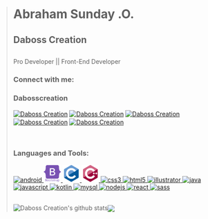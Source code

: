 > #### <h1>Abraham Sunday .O. </h1>
> #### <h2>Daboss Creation <h2>
> 
> Pro Developer || Front-End Developer
>
> <h3 align="left">Connect with me:</h3>
> <h3 align="left" <a href="https://www.dabosscreationcom" target="_blank"> Dabosscreation</a></h3>
><p align="left">
> <a href="https://www.linkedin.com/in/" target="_blank"><img align="center"
>      src="https://raw.githubusercontent.com/rahuldkjain/github-profile-readme-generator/master/src/images/icons/Social/linked-in-alt.svg"
>      alt="Daboss Creation" height="30" width="40" /></a> 
>    <a href="https://wa.link/bhfy1k" target="_blank_"><img align="center"
>      src="https://raw.githubusercontent.com/rahuldkjain/github-profile-readme-generator/master/src/images/icons/Social/whatsapp.svg"
>      alt="Daboss Creation" height="30" width="40" /></a> 
>  <a href="https://www.facebook.com/abraham.sunday.16503/" target="_blank"><img align="center"
>      src="https://raw.githubusercontent.com/rahuldkjain/github-profile-readme-generator/master/src/images/icons/Social/facebook.svg"
>      alt="Daboss Creation" height="30" width="40" /></a> 
>  <a href="https://www.instagram.com/daboss_official_" target="_blank"><img align="center"
>      src="https://raw.githubusercontent.com/rahuldkjain/github-profile-readme-generator/master/src/images/icons/Social/instagram.svg"
>      alt="Daboss Creation" height="30" width="40" /></a> 
> <a href="https://twitter.com/dabosscreation" target="_blank"><img align="center"
>      src="https://raw.githubusercontent.com/rahuldkjain/github-profile-readme-generator/master/src/images/icons/Social/twitter.svg"
>      alt="Daboss Creation" height="30" width="40" /></a> 
> </p>
>
> <br>
>
> <h3 align="left">Languages and Tools:</h3>
> <p align="left"> <a href="https://developer.android.com" target="_blank" rel="noreferrer"> <img
>      src="https://raw.githubusercontent.com/devicons/devicon/master/icons/android/android-original-wordmark.svg"
>      alt="android" width="40" height="40" /> </a> <a href="https://getbootstrap.com" target="_blank" rel="noreferrer">
>    <img src="https://raw.githubusercontent.com/devicons/devicon/master/icons/bootstrap/bootstrap-plain-wordmark.svg"
>      alt="bootstrap" width="40" height="40" /> </a> <a href="https://www.cprogramming.com/" target="_blank"
>    rel="noreferrer"> <img src="https://raw.githubusercontent.com/devicons/devicon/master/icons/c/c-original.svg"
>      alt="c" width="40" height="40" /> </a> <a href="https://www.w3schools.com/cpp/" target="_blank" rel="noreferrer">
>    <img src="https://raw.githubusercontent.com/devicons/devicon/master/icons/cplusplus/cplusplus-original.svg"
>      alt="cplusplus" width="40" height="40" /> </a> <a href="https://www.w3schools.com/css/" target="_blank"
>    rel="noreferrer"> <img
>      src="https://raw.githubusercontent.com/devicons/devicon/master/icons/css3/css3-original-wordmark.svg" alt="css3"
>      width="40" height="40" /> </a> <a href="https://www.w3.org/html/" target="_blank" rel="noreferrer"> <img
>      src="https://raw.githubusercontent.com/devicons/devicon/master/icons/html5/html5-original-wordmark.svg"
>      alt="html5" width="40" height="40" /> </a> <a href="https://www.adobe.com/in/products/illustrator.html"
>    target="_blank" rel="noreferrer"> <img
>      src="https://www.vectorlogo.zone/logos/adobe_illustrator/adobe_illustrator-icon.svg" alt="illustrator" width="40"
>     height="40" /> </a> <a href="https://www.java.com" target="_blank" rel="noreferrer"> <img
>      src="https://raw.githubusercontent.com/devicons/devicon/master/icons/java/java-original.svg" alt="java" width="40"
>      height="40" /> </a> <a href="https://developer.mozilla.org/en-US/docs/Web/JavaScript" target="_blank"
>    rel="noreferrer"> <img
>      src="https://raw.githubusercontent.com/devicons/devicon/master/icons/javascript/javascript-original.svg"
>      alt="javascript" width="40" height="40" /> </a> <a href="https://kotlinlang.org" target="_blank" rel="noreferrer">
>    <img src="https://www.vectorlogo.zone/logos/kotlinlang/kotlinlang-icon.svg" alt="kotlin" width="40" height="40" />
>  </a> <a href="https://www.mysql.com/" target="_blank" rel="noreferrer"> <img
>      src="https://raw.githubusercontent.com/devicons/devicon/master/icons/mysql/mysql-original-wordmark.svg"
>      alt="mysql" width="40" height="40" /> </a> </a> <a href="https://nodejs.org" target="_blank" rel="noreferrer"> <img
>      src="https://raw.githubusercontent.com/devicons/devicon/master/icons/nodejs/nodejs-original-wordmark.svg"
>      alt="nodejs" width="40" height="40" /> </a> <a href="https://pandas.pydata.org/" target="_blank" rel="noreferrer">
>  <img
>      src="https://raw.githubusercontent.com/devicons/devicon/master/icons/react/react-original-wordmark.svg"
>      alt="react" width="40" height="40" /> </a> <a href="https://sass-lang.com" target="_blank" rel="noreferrer"> 
>  <img
>      src="https://raw.githubusercontent.com/devicons/devicon/master/icons/sass/sass-original.svg" alt="sass" width="40"
>      height="40" /> </a> 
>      </p>
>
> <br>
> <img align="center" src="https://github-readme-stats.vercel.app/api/top-langs/?username=Tolulope05&layout=compact&theme=light&hide_border=false" />
> <img align="left" src="https://github-readme-stats.vercel.app/api?username=Tolulope05&show_icons=true&include_all_commits=true&count_private=true&layout=compact&theme=light&hide_border=false&border_radius=2&hide=contribs" alt="Daboss Creation's github stats" />
<!---
Abraham2580/Abraham2580 is a ✨ special ✨ repository because its `README.md` (this file) appears on your GitHub profile.
You can click the Preview link to take a look at your changes.
--->
